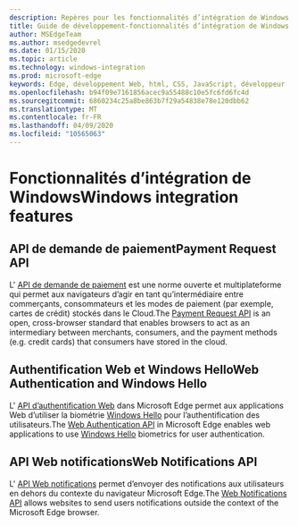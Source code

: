 ```yaml
---
description: Repères pour les fonctionnalités d’intégration de Windows dans Microsoft Edge.
title: Guide de développement-fonctionnalités d’intégration de Windows
author: MSEdgeTeam
ms.author: msedgedevrel
ms.date: 01/15/2020
ms.topic: article
ms.technology: windows-integration
ms.prod: microsoft-edge
keywords: Edge, développement Web, html, CSS, JavaScript, développeur
ms.openlocfilehash: b94f09e7161856acec9a55488c10e5fc6fd6fc4d
ms.sourcegitcommit: 6860234c25a8be863b7f29a54838e78e120dbb62
ms.translationtype: MT
ms.contentlocale: fr-FR
ms.lasthandoff: 04/09/2020
ms.locfileid: "10565063"
---
```

# <span data-ttu-id="6b239-104">Fonctionnalités d’intégration de Windows</span><span class="sxs-lookup"><span data-stu-id="6b239-104">Windows integration features</span></span>

## <span data-ttu-id="6b239-105">API de demande de paiement</span><span class="sxs-lookup"><span data-stu-id="6b239-105">Payment Request API</span></span>
<span data-ttu-id="6b239-106">L' [API de demande de paiement](./windows-integration/Payment-Request-API.md) est une norme ouverte et multiplateforme qui permet aux navigateurs d’agir en tant qu’intermédiaire entre commerçants, consommateurs et les modes de paiement (par exemple, cartes de crédit) stockés dans le Cloud.</span><span class="sxs-lookup"><span data-stu-id="6b239-106">The [Payment Request API](./windows-integration/Payment-Request-API.md) is an open, cross-browser standard that enables browsers to act as an intermediary between merchants, consumers, and the payment methods (e.g. credit cards) that consumers have stored in the cloud.</span></span>

## <span data-ttu-id="6b239-107">Authentification Web et Windows Hello</span><span class="sxs-lookup"><span data-stu-id="6b239-107">Web Authentication and Windows Hello</span></span>
<span data-ttu-id="6b239-108">L' [API d’authentification Web](./windows-integration/web-authentication.md) dans Microsoft Edge permet aux applications Web d’utiliser la biométrie [Windows Hello](https://go.microsoft.com/fwlink/p/?LinkID=624961) pour l’authentification des utilisateurs.</span><span class="sxs-lookup"><span data-stu-id="6b239-108">The [Web Authentication API](./windows-integration/web-authentication.md) in Microsoft Edge enables web applications to use [Windows Hello](https://go.microsoft.com/fwlink/p/?LinkID=624961) biometrics for user authentication.</span></span>

## <span data-ttu-id="6b239-109">API Web notifications</span><span class="sxs-lookup"><span data-stu-id="6b239-109">Web Notifications API</span></span>
<span data-ttu-id="6b239-110">L' [API Web notifications](./windows-integration/web-Notifications-API.md) permet d’envoyer des notifications aux utilisateurs en dehors du contexte du navigateur Microsoft Edge.</span><span class="sxs-lookup"><span data-stu-id="6b239-110">The [Web Notifications API](./windows-integration/web-Notifications-API.md) allows websites to send users notifications outside the context of the Microsoft Edge browser.</span></span>
